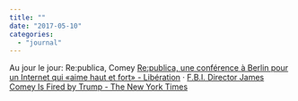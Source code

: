 ```yaml
---
title: ""
date: "2017-05-10"
categories: 
  - "journal"
---
```


Au jour le jour: Re:publica, Comey [Re:publica, une conférence à Berlin pour un Internet qui «aime haut et fort» - Libération]([www.liberation.fr/futurs/20...](http://www.liberation.fr/futurs/2017/05/09/republica-une-conference-a-berlin-pour-un-internet-qui-aime-haut-et-fort_1568347) "(1) Re:publica, une conférence à Berlin pour un Internet qui «aime haut et fort» - Libération") · [F.B.I. Director James Comey Is Fired by Trump - The New York Times]([www.nytimes.com/2017/05/0...](https://www.nytimes.com/2017/05/09/us/politics/james-comey-fired-fbi.html?smprod=nytcore-iphone&_r=0) "F.B.I. Director James Comey Is Fired by Trump - The New York Times")
